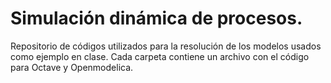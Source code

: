 # Simulación dinámica de procesos.
Repositorio de códigos utilizados para la resolución de los modelos usados como ejemplo en clase. Cada carpeta contiene un archivo con el código para Octave y Openmodelica.
